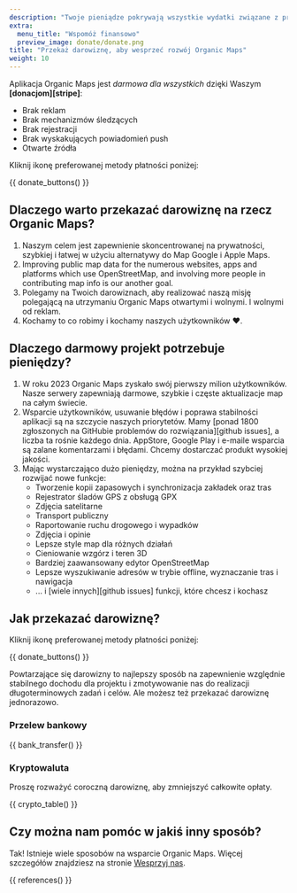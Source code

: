 ```yaml
---
description: "Twoje pieniądze pokrywają wszystkie wydatki związane z projektem i motywują nas do ulepszania Organic Maps."
extra:
  menu_title: "Wspomóż finansowo"
  preview_image: donate/donate.png
title: "Przekaż darowiznę, aby wesprzeć rozwój Organic Maps"
weight: 10
---
```


Aplikacja Organic Maps jest _darmowa dla wszystkich_ dzięki Waszym
**[donacjom][stripe]**:

- Brak reklam
- Brak mechanizmów śledzących
- Brak rejestracji
- Brak wyskakujących powiadomień push
- Otwarte źródła

Kliknij ikonę preferowanej metody płatności poniżej:

{{ donate_buttons() }}

## Dlaczego warto przekazać darowiznę na rzecz Organic Maps?

1. Naszym celem jest zapewnienie skoncentrowanej na prywatności, szybkiej i
   łatwej w użyciu alternatywy do Map Google i Apple Maps.
2. Improving public map data for the numerous websites, apps and platforms
   which use OpenStreetMap, and involving more people in contributing map
   info is our another goal.
3. Polegamy na Twoich darowiznach, aby realizować naszą misję polegającą na
   utrzymaniu Organic Maps otwartymi i wolnymi. I wolnymi od reklam.
4. Kochamy to co robimy i kochamy naszych użytkowników ❤️.

## Dlaczego darmowy projekt potrzebuje pieniędzy?

1. W roku 2023 Organic Maps zyskało swój pierwszy milion użytkowników. Nasze
   serwery zapewniają darmowe, szybkie i częste aktualizacje map na całym
   świecie.
2. Wsparcie użytkowników, usuwanie błędów i poprawa stabilności aplikacji są
   na szczycie naszych priorytetów. Mamy [ponad 1800 zgłoszonych na GitHubie
   problemów do rozwiązania][github issues], a liczba ta rośnie każdego
   dnia. AppStore, Google Play i e-maile wsparcia są zalane komentarzami i
   błędami. Chcemy dostarczać produkt wysokiej jakości.
3. Mając wystarczająco dużo pieniędzy, można na przykład szybciej rozwijać
   nowe funkcje:
   - Tworzenie kopii zapasowych i synchronizacja zakładek oraz tras
   - Rejestrator śladów GPS z obsługą GPX
   - Zdjęcia satelitarne
   - Transport publiczny
   - Raportowanie ruchu drogowego i wypadków
   - Zdjęcia i opinie
   - Lepsze style map dla różnych działań
   - Cieniowanie wzgórz i teren 3D
   - Bardziej zaawansowany edytor OpenStreetMap
   - Lepsze wyszukiwanie adresów w trybie offline, wyznaczanie tras i
     nawigacja
   - ... i [wiele innych][github issues] funkcji, które chcesz i kochasz

## Jak przekazać darowiznę?

Kliknij ikonę preferowanej metody płatności poniżej:

{{ donate_buttons() }}

Powtarzające się darowizny to najlepszy sposób na zapewnienie względnie
stabilnego dochodu dla projektu i zmotywowanie nas do realizacji
długoterminowych zadań i celów. Ale możesz też przekazać darowiznę
jednorazowo.

### Przelew bankowy

{{ bank_transfer() }}

### Kryptowaluta

Proszę rozważyć coroczną darowiznę, aby zmniejszyć całkowite opłaty.

{{ crypto_table() }}

## Czy można nam pomóc w jakiś inny sposób?

Tak! Istnieje wiele sposobów na wsparcie Organic Maps. Więcej szczegółów
znajdziesz na stronie [Wesprzyj nas](@/contribute/index.pl.md).

{{ references() }}
